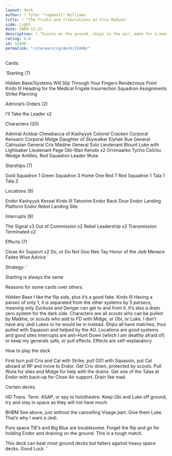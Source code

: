 ```yaml
---
layout: deck
author: ! Tyler "rugman11" Williams
title: ! "The Trials and Tribulations of Crix Madine"
side: Light
date: 2000-12-21
description: ! "Scouts on the ground, ships in the air, make for a mad drain fest."
rating: 4.0
id: 12448
permalink: "/starwarsccg/deck/12448/"
---
```

Cards: 

'Starting (7)

Hidden Base/Systems Will Slip Through Your Fingers
Rendezvous Point
Kirdo III
Heading for the Medical Frigate
Insurrection
Squadron Assignments
Strike Planning


Admiral’s Orders (2)

I’ll Take the Leader x2


Characters (20)

Admiral Ackbar
Chewbacca of Kashyyyk
Colonel Cracken
Corporal Kensaric
Corporal Midge
Daughter of Skywalker
Elyhek Rue
General Calrissian
General Crix Madine
General Solo
Lieutenant Blount
Luke with Lightsaber
Lieutenant Page
Obi-Wan Kenobi x2
Orrimaarko
Tycho Celchu
Wedge Antilles, Red Squadron Leader
Wuta


Starships (7)

Gold Squadron 1
Green Squadron 3
Home One
Red 7
Red Squadron 1
Tala 1
Tala 2


Locations (8)

Endor
Kashyyyk
Kessel
Kirdo III
Tatooine
Endor Back Door
Endor Landing Platform
Endor Rebel Landing Site


Interrupts (9)

The Signal x3
Out of Commission x2
Rebel Leadership x2
Transmission Terminated x2


Effects (7)

Close Air Support x2
Do, or Do Not
Goo Nee Tay
Honor of the Jedi
Menace Fades
Wise Advice '

Strategy: '

Starting is always the same

Reasons for some cards over others.

Hidden Base I like the flip side, plus it’s a good fake.
Kirdo III Having a parsec of only 1, it is separated from the other systems by 5 parsecs, meaning only Zuckuss and Dengar can get to and from it.  It’s also a drain zero system for the dark side.
Characters are all scouts who can be pulled by Madine, or scouts who add to FD with Midge, or Obi, or Luke.  I don’t have any Jedi Lukes or he would be in instead.
Ships all have matches, thus pulled with Squassin and helped by the AO.
Locations are good systems and good sites
Interrupts are anti-Hunt Down (which I am deathly afraid of) or keep my generals safe, or pull effects.
Effects are self-explanatory

How to play the deck

First turn pull Crix and Cal with Strike, pull GS1 with Squassin, put Cal aboard at RP and move to Endor.  Get Crix down, protected by scouts.	Pull Wuta for sites and Midge for help with the drains.  Get one of the Talas at Endor with back-up for Close Air support.  Drain like mad.

Certain decks.

HD Trans. Term. ASAP, or spy to holotheatre.  Keep Obi and Luke off ground, try and stay in space as they will not have much.

BHBM See above, just without the cancelling Visage part.  Give them Luke.  That’s why I want a Jedi.

Pure space TIE’s and Big Blue are troublesome.  Forget the flip and go for holding Endor and draining on the ground.  This is a tough match.

This deck can beat most ground decks but falters against heavy space decks.  Good Luck. '
